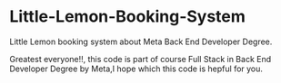 # Little-Lemon-Booking-System
Little Lemon booking system about Meta Back End Developer Degree.

Greatest everyone!!, this code is part of course Full Stack in Back End Developer Degree by Meta,I hope which this code is hepful for you. 